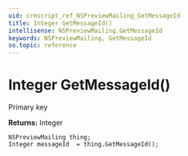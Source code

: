 ```yaml
---
uid: crmscript_ref_NSPreviewMailing_GetMessageId
title: Integer GetMessageId()
intellisense: NSPreviewMailing.GetMessageId
keywords: NSPreviewMailing, GetMessageId
so.topic: reference
---
```


# Integer GetMessageId()

Primary key

**Returns:** Integer

```crmscript
NSPreviewMailing thing;
Integer messageId  = thing.GetMessageId();
```

